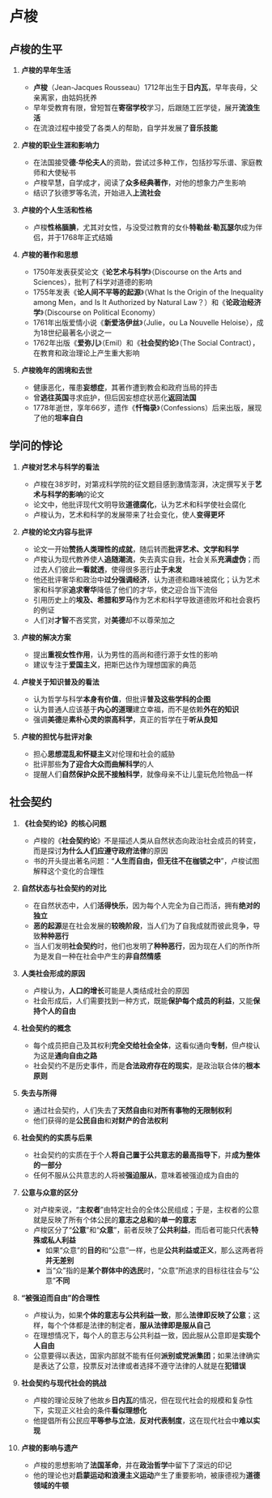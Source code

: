 # 卢梭
## 卢梭的生平
1. **卢梭的早年生活**
   - **卢梭**（Jean-Jacques Rousseau）1712年出生于**日内瓦**，早年丧母，父亲离家，由姑妈抚养
   - 早年受教育有限，曾短暂在**寄宿学校**学习，后跟随工匠学徒，展开**流浪生活**
   - 在流浪过程中接受了各类人的帮助，自学并发展了**音乐技能**

2. **卢梭的职业生涯和影响力**
   - 在法国接受**德·华伦夫人**的资助，尝试过多种工作，包括抄写乐谱、家庭教师和大使秘书
   - 卢梭早慧，自学成才，阅读了**众多经典著作**，对他的想象力产生影响
   - 结识了狄德罗等名流，开始进入**上流社会**

3. **卢梭的个人生活和性格**
   - 卢梭**性格腼腆**，尤其对女性，与没受过教育的女仆**特勒丝·勒瓦瑟尔**成为伴侣，并于1768年正式结婚

4. **卢梭的著作和思想**
   - 1750年发表获奖论文《**论艺术与科学**》（Discourse on the Arts and Sciences），批判了科学对道德的影响
   - 1755年发表《**论人间不平等的起源**》（What Is the Origin of the Inequality among Men，and Is It Authorized by Natural Law？）和《**论政治经济学**》（Discourse on Political Economy）
   - 1761年出版爱情小说《**新爱洛伊丝**》（Julie，ou La Nouvelle Heloise），成为18世纪最著名小说之一
   - 1762年出版《**爱弥儿**》（Emil）和《**社会契约论**》（The Social Contract），在教育和政治理论上产生重大影响

5. **卢梭晚年的困境和去世**
   - 健康恶化，罹患**妄想症**，其著作遭到教会和政府当局的抨击
   - 曾**逃往英国**寻求庇护，但后因妄想症状恶化**返回法国**
   - 1778年逝世，享年66岁，遗作《**忏悔录**》（Confessions）后来出版，展现了他的**坦率自白**

## 学问的悖论
1. **卢梭对艺术与科学的看法**
   - 卢梭在38岁时，对第戎科学院的征文题目感到激情澎湃，决定撰写关于**艺术与科学的影响**的论文
   - 论文中，他批评现代文明导致**道德腐化**，认为艺术和科学使社会腐化
   - 卢梭认为，艺术和科学的发展带来了社会变化，使人**变得更坏**

2. **卢梭的论文内容与批评**
   - 论文一开始**赞扬人类理性的成就**，随后转而**批评艺术、文学和科学**
   - 卢梭认为现代教养使人**追随潮流**，失去真实自我，社会关系**充满虚伪**；而过去人们彼此**一看就透**，使得很多恶行**止于未发**
   - 他还批评奢华和政治中**过分强调经济**，认为道德和趣味被腐化；认为艺术家和科学家**追求奢华**降低了他们的才华，使之迎合当下流俗
   - 引用历史上的**埃及、希腊和罗马**作为艺术和科学导致道德败坏和社会衰朽的例证
   - 人们对**才智**不吝奖赏，对**美德**却不以尊荣加之

3. **卢梭的解决方案**
   - 提出**重视女性作用**，认为男性的高尚和德行源于女性的影响
   - 建议专注于**爱国主义**，把斯巴达作为理想国家的典范

4. **卢梭关于知识普及的看法**
   - 认为哲学与科学**本身有价值**，但批评**普及这些学科的企图**
   - 认为普通人应该基于**内心的道理**建立幸福，而不是依赖**外在的知识**
   - 强调**美德**是**素朴心灵的崇高科学**，真正的哲学在于**听从良知**

5. **卢梭的担忧与批评对象**
   - 担心**思想混乱和怀疑主义**对伦理和社会的威胁
   - 批评那些**为了迎合大众而曲解科学**的人
   - 提醒人们**自然保护众民不接触科学**，就像母亲不让儿童玩危险物品一样

## 社会契约
1. **《社会契约论》的核心问题**
   - 卢梭的《**社会契约论**》不是描述人类从自然状态向政治社会成员的转变，而是探讨**为什么人们应遵守政府法律**的原因
   - 书的开头提出著名问题：“**人生而自由，但无往不在枷锁之中**”，卢梭试图解释这个变化的合理性

2. **自然状态与社会契约的对比**
   - 在自然状态中，人们**活得快乐**，因为每个人完全为自己而活，拥有**绝对的独立**
   - **恶的起源**是在社会发展的**较晚阶段**，当人们为了自我成就而彼此竞争，导致**种种恶行**
   - 当人们发明**社会契约**时，他们也发明了**种种恶行**，因为现在人们的所作所为是发自一种在社会中产生的**非自然情感**

3. **人类社会形成的原因**
   - 卢梭认为，**人口的增长**可能是人类结成社会的原因
   - 社会形成后，人们需要找到一种方式，既能**保护每个成员的利益**，又能**保持个人的自由**

4. **社会契约的概念**
   - 每个成员把自己及其权利**完全交给社会全体**，这看似通向**专制**，但卢梭认为这是**通向自由之路**
   - 社会契约不是历史事件，而是**合法政府存在的现实**，是政治联合体的**根本原则**

5. **失去与所得**
   - 通过社会契约，人们失去了**天然自由**和**对所有事物的无限制权利**
   - 他们获得的是**公民自由**和**对财产的合法权利**

6. **社会契约的实质与后果**
   - 社会契约的实质在于个人**将自己置于公共意志的最高指导下**，并**成为整体的一部分**
   - 任何不服从公共意志的人将被**强迫服从**，意味着被强迫成为自由的

7. **公意与众意的区分**
   - 对卢梭来说，“**主权者**”由特定社会的全体公民组成；于是，主权者的公意就是反映了所有个体公民的**意志之总和**的**单一的意志**
   - 卢梭区分了“**公意**”和“**众意**”，前者反映了**公共利益**，而后者可能只代表**特殊或私人利益**
     - 如果“众意”的**目的**和“公意”一样，也是**公共利益或正义**，那么这两者将**并无差别**
     - 当“众”指的是**某个群体中的选民**时，“众意”所追求的目标往往会与“公意”**不同**

8. **“被强迫而自由”的合理性**
   - 卢梭认为，如果**个体的意志与公共利益一致**，那么**法律即反映了公意**；这样，每个个体都是法律的制定者，**服从法律即是服从自己**
   - 在理想情况下，每个人的意志与公共利益一致，因此服从公意即是**实现个人自由**
   - 公意要得以表达，国家内部就不能有任何**派别或党派集团**；如果法律确实是表达了公意，投票反对法律或者选择不遵守法律的人就是在**犯错误**

9. **社会契约与现代社会的挑战**
   - 卢梭的理论反映了他故乡**日内瓦**的情况，但在现代社会的规模和复杂性下，实现正义社会的条件**看似理想化**
   - 他提倡所有公民应**平等参与立法**，**反对代表制度**，这在现代社会中**难以实现**

10. **卢梭的影响与遗产**
    - 卢梭的思想影响了**法国革命**，并在**政治哲学**中留下了深远的印记
    - 他的理论也对**启蒙运动和浪漫主义运动**产生了重要影响，被康德视为**道德领域的牛顿**